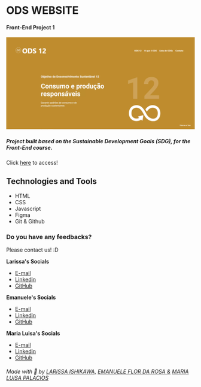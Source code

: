 # ODS WEBSITE
#### Front-End Project 1  


![preview](assets/preview.png)


##### Project built based on the Sustainable Development Goals (SDG), for the Front-End course.

Click [here](https://larissaiishikawa.github.io/ods-12//)  to access!

## Technologies and Tools
- HTML
- CSS
- Javascript
- Figma
- Git & Github

### Do you have any feedbacks?
Please contact us! :D

**Larissa's Socials**
- [E-mail](mailto:l.ishikawacunha@gmail.com)
- [Linkedin](https://www.linkedin.com/in/larissaishikawacunha/)
- [GitHub](https://github.com/larissaiishikawa)  

**Emanuele's Socials**
- [E-mail](mailto:l.ishikawa@cunha)
- [Linkedin](https://www.linkedin.com/in/emanuele-flor-da-rosa-558762270/)
- [GitHub](https://github.com/emanueleflor) 

**Maria Luisa's Socials**
- [E-mail](mailto:marialuisappalacios@gmail.com)
- [Linkedin](https://www.linkedin.com/in/maria-lu%C3%ADsa-pal%C3%A1cios-9858a2247/)
- [GitHub](https://github.com/MisaneDev) 
  

###### Made with 💚 by [LARISSA ISHIKAWA,](https://github.com/larissaiishikawa) [EMANUELE FLOR DA ROSA &](https://github.com/emanueleflor) [MARIA LUISA PALACIOS](https://github.com/MisaneDev)
